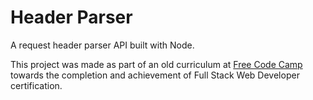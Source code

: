 # Header Parser

A request header parser API built with Node.

This project was made as part of an old curriculum at [Free Code Camp](http://freecodecamp.com) towards the completion and achievement of Full Stack Web Developer certification.
